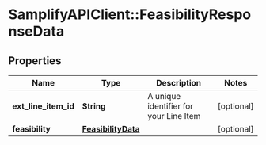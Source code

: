 # SamplifyAPIClient::FeasibilityResponseData

## Properties
Name | Type | Description | Notes
------------ | ------------- | ------------- | -------------
**ext_line_item_id** | **String** | A unique identifier for your Line Item | [optional] 
**feasibility** | [**FeasibilityData**](FeasibilityData.md) |  | [optional] 



